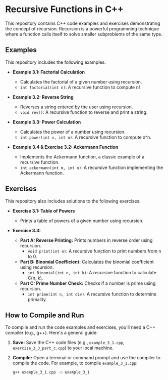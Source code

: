 # Recursive Functions in C++

This repository contains C++ code examples and exercises demonstrating the concept of recursion.  Recursion is a powerful programming technique where a function calls itself to solve smaller subproblems of the same type.

## Examples

This repository includes the following examples:

* **Example 3.1: Factorial Calculation**
    - Calculates the factorial of a given number using recursion.
    - `int factorial(int n)`:  A recursive function to compute n!

* **Example 3.2: Reverse String**
    - Reverses a string entered by the user using recursion.
    - `void rev()`: A recursive function to reverse and print a string.

* **Example 3.3: Power Calculation**
    - Calculates the power of a number using recursion.
    - `int power(int x, int n)`: A recursive function to compute x^n.

* **Example 3.4 & Exercise 3.2: Ackermann Function**
    - Implements the Ackermann function, a classic example of a recursive function.
    - `int ackermann(int m, int n)`: A recursive function implementing the Ackermann function.

## Exercises

This repository also includes solutions to the following exercises:

* **Exercise 3.1: Table of Powers**
    - Prints a table of powers of a given number using recursion.

* **Exercise 3.3:**
    - **Part A: Reverse Printing:** Prints numbers in reverse order using recursion.
        - `void print(int n)`: A recursive function to print numbers from n to 0.
    - **Part B: Binomial Coefficient:** Calculates the binomial coefficient using recursion.
        - `int Binomial(int n, int k)`: A recursive function to calculate C(n, k).
    - **Part C: Prime Number Check:** Checks if a number is prime using recursion.
        - `int prime(int n, int div)`: A recursive function to determine primality.

## How to Compile and Run

To compile and run the code examples and exercises, you'll need a C++ compiler (e.g., g++).  Here's a general guide:

1. **Save:** Save the C++ code files (e.g., `example_3_1.cpp`, `exercise_3_3_part_c.cpp`) to your local machine.

2. **Compile:** Open a terminal or command prompt and use the compiler to compile the code. For example, to compile `example_3_1.cpp`:
   ```bash
   g++ example_3_1.cpp -o example_3_1
